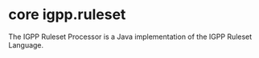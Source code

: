 core igpp.ruleset
======

The IGPP Ruleset Processor is a Java implementation of the IGPP Ruleset Language.
